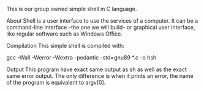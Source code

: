 This is our group owned simple shell in C language.

About
Shell is a user interface to use the services of a computer. It can be a command-line interface –the one we will build- or graphical user interface, like regular software such as Windows Office.

Compilation
This simple shell is compiled with:

gcc -Wall -Werror -Wextra -pedantic -std=gnu89 *.c -o hsh

Output
This program have exact same output as sh as well as the exact same error output. The only difference is when it prints an error, the name of the program is equivalent to argv[0].
